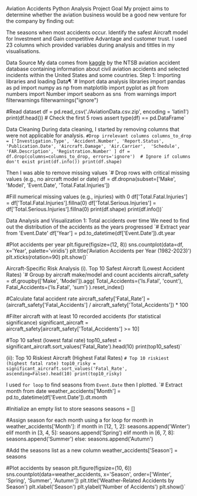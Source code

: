 Aviation Accidents Python Analysis
Project Goal
My project aims to determine whether the aviation business would be a good new venture for the company by finding out:

The seasons when most accidents occur.
Identify the safest Aircraft model for Investment and
Gain competitive Advantage and customer trust.
I used 23 columns which provided variables during analysis and tittles in my visualisations.

Data Source
My data comes from [kaggle](https://www.kaggle.com/datasets/khsamaha/aviation-accident-database-synopses/data)  by the NTSB aviation accident database containing information about civil aviation accidents and selected incidents within the United States and some countries.
Step 1: Importing libraries and loading Data¶
`# Import data analysis libraries
import pandas as pd
import numpy as np
from matplotlib import pyplot as plt
from numbers import Number
import seaborn as sns
​
from warnings import filterwarnings
filterwarnings("ignore")

#Read dataset
df = pd.read_csv('./AviationData.csv.zip', encoding = 'latin1')
print(df.head()) # Check the first 5 rows
assert type(df) == pd.DataFrame`

Data Cleaning
During data cleaning, I started by removing columns that were not applicable for analysis.
`#Drop irrelevant columns
columns_to_drop = ['Investigation.Type', 'Accident.Number', 'Report.Status', 'Publication.Date', 'Aircraft.Damage', 'Air.Carrier', 
    'Schedule', 'FAR.Description', 'Registration.Number' ]
df = df.drop(columns=columns_to_drop, errors='ignore')  # Ignore if columns don't exist
print(df.info())
print(df.shape)`

Then I was able to remove missing values
`# Drop rows with critical missing values (e.g., no aircraft model or date)
df = df.dropna(subset=['Make', 'Model', 'Event.Date', 'Total.Fatal.Injuries'])

#Fill numerical missing values (e.g., injuries) with 0
df['Total.Fatal.Injuries'] = df['Total.Fatal.Injuries'].fillna(0)
df['Total.Serious.Injuries'] = df['Total.Serious.Injuries'].fillna(0)
print(df.shape)
print(df.info())`

Data Analysis and Visualization
1: Total accidents over time
We need to find out the distribution of the accidents as the years progressed
`# Extract year from 'Event.Date'
df['Year'] = pd.to_datetime(df['Event.Date']).dt.year

#Plot accidents per year
plt.figure(figsize=(12, 8))
sns.countplot(data=df, x='Year', palette='viridis')
plt.title('Aviation Accidents per Year (1982-2023)')
plt.xticks(rotation=90)
plt.show()`

Aircraft-Specific Risk Analysis
(i). Top 10 Safest Aircraft (Lowest Accident Rates)
`# Group by aircraft make/model and count accidents
aircraft_safety = df.groupby(['Make', 'Model']).agg(
    Total_Accidents=('Is.Fatal', 'count'),
    Fatal_Accidents=('Is.Fatal', 'sum')
).reset_index()

#Calculate fatal accident rate
aircraft_safety['Fatal_Rate'] = (aircraft_safety['Fatal_Accidents'] / aircraft_safety['Total_Accidents']) * 100

#Filter aircraft with at least 10 recorded accidents (for statistical significance)
significant_aircraft = aircraft_safety[aircraft_safety['Total_Accidents'] >= 10]

#Top 10 safest (lowest fatal rate)
top10_safest = significant_aircraft.sort_values('Fatal_Rate').head(10)
print(top10_safest)`

(ii): Top 10 Riskiest Aircraft (Highest Fatal Rates)
`# Top 10 riskiest (highest fatal rate)
top10_risky = significant_aircraft.sort_values('Fatal_Rate', ascending=False).head(10)
print(top10_risky)`

I used `for loop` to find seasons from `Event.Date` then I plotted.
`# Extract month from date
weather_accidents['Month'] = pd.to_datetime(df['Event.Date']).dt.month

#Initialize an empty list to store seasons
seasons = []

#Assign season for each month using a for loop
for month in weather_accidents['Month']:
    if month in [12, 1, 2]:
        seasons.append('Winter')
    elif month in [3, 4, 5]:
        seasons.append('Spring')
    elif month in [6, 7, 8]:
        seasons.append('Summer')
    else:
        seasons.append('Autumn')

#Add the seasons list as a new column
weather_accidents['Season'] = seasons

#Plot accidents by season
plt.figure(figsize=(10, 6))
sns.countplot(data=weather_accidents, x='Season', order=['Winter', 'Spring', 'Summer', 'Autumn'])
plt.title('Weather-Related Accidents by Season')
plt.xlabel('Season')
plt.ylabel('Number of Accidents')
plt.show()`
